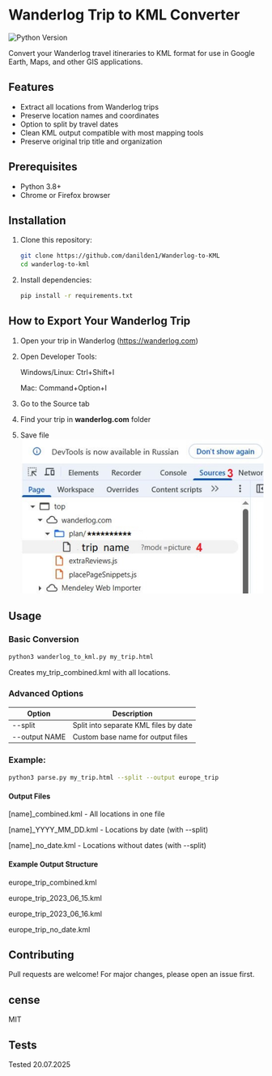 # Wanderlog Trip to KML Converter

![Python Version](https://img.shields.io/badge/python-3.8%2B-blue)

Convert your Wanderlog travel itineraries to KML format for use in Google Earth, Maps, and other GIS applications.

## Features

- Extract all locations from Wanderlog trips
- Preserve location names and coordinates
- Option to split by travel dates
- Clean KML output compatible with most mapping tools
- Preserve original trip title and organization

## Prerequisites

- Python 3.8+
- Chrome or Firefox browser

## Installation

1. Clone this repository:
   ```bash
   git clone https://github.com/danilden1/Wanderlog-to-KML
   cd wanderlog-to-kml 
   ```
2. Install dependencies:
    ```bash
    pip install -r requirements.txt
    ```
## How to Export Your Wanderlog Trip
1. Open your trip in Wanderlog (https://wanderlog.com)
2. Open Developer Tools:

    Windows/Linux: Ctrl+Shift+I

    Mac: Command+Option+I

3. Go to the Source tab
4. Find your trip in **wanderlog.com** folder
5. Save file
![alt text](https://github.com/danilden1/Wanderlog-to-KML/blob/main/doc/klm.JPG?raw=true)


## Usage
### Basic Conversion
```bash
python3 wanderlog_to_kml.py my_trip.html
```
Creates my_trip_combined.kml with all locations.

### Advanced Options
|Option|Description|
|-|-|
|--split|Split into separate KML files by date|
|--output NAME|Custom base name for output files|
### Example:

```bash
python3 parse.py my_trip.html --split --output europe_trip
```
#### Output Files
[name]_combined.kml - All locations in one file

[name]_YYYY_MM_DD.kml - Locations by date (with --split)

[name]_no_date.kml - Locations without dates (with --split)

#### Example Output Structure

europe_trip_combined.kml

europe_trip_2023_06_15.kml

europe_trip_2023_06_16.kml

europe_trip_no_date.kml

## Contributing
Pull requests are welcome! For major changes, please open an issue first.

## cense
MIT


## Tests
Tested 20.07.2025 